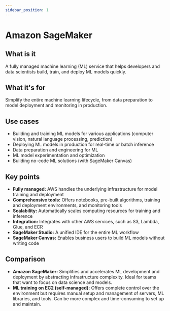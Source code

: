 ```yaml
---
sidebar_position: 1
---
```


# Amazon SageMaker

## What is it
A fully managed machine learning (ML) service that helps developers and data scientists build, train, and deploy ML models quickly.

## What it's for
Simplify the entire machine learning lifecycle, from data preparation to model deployment and monitoring in production.

## Use cases
- Building and training ML models for various applications (computer vision, natural language processing, prediction)
- Deploying ML models in production for real-time or batch inference
- Data preparation and engineering for ML
- ML model experimentation and optimization
- Building no-code ML solutions (with SageMaker Canvas)

## Key points
- **Fully managed:** AWS handles the underlying infrastructure for model training and deployment
- **Comprehensive tools:** Offers notebooks, pre-built algorithms, training and deployment environments, and monitoring tools
- **Scalability:** Automatically scales computing resources for training and inference
- **Integration:** Integrates with other AWS services, such as S3, Lambda, Glue, and ECR
- **SageMaker Studio:** A unified IDE for the entire ML workflow
- **SageMaker Canvas:** Enables business users to build ML models without writing code

## Comparison
- **Amazon SageMaker:** Simplifies and accelerates ML development and deployment by abstracting infrastructure complexity. Ideal for teams that want to focus on data science and models.
- **ML training on EC2 (self-managed):** Offers complete control over the environment but requires manual setup and management of servers, ML libraries, and tools. Can be more complex and time-consuming to set up and maintain. 